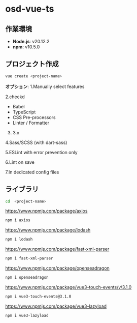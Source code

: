 # osd-vue-ts

## 作業環境

- **Node.js**: v20.12.2
- **npm**: v10.5.0

## プロジェクト作成
```bash
vue create <project-name>
```

**オプション**:
1.Manually select features

2.checkd
- Babel
- TypeScript
- CSS Pre-processors
- Linter / Formatter

3. 3.x

4.Sass/SCSS (with dart-sass)

5.ESLint with error prevention only

6.Lint on save

7.In dedicated config files


## ライブラリ

```bash
cd  <project-name>
```


https://www.npmjs.com/package/axios

```bash
npm i axios
```

https://www.npmjs.com/package/lodash

```bash
npm i lodash
```

https://www.npmjs.com/package/fast-xml-parser

```bash
npm i fast-xml-parser
```

https://www.npmjs.com/package/openseadragon

```bash
npm i openseadragon
```
https://www.npmjs.com/package/vue3-touch-events/v/3.1.0

```bash
npm i vue3-touch-events@3.1.0
```

https://www.npmjs.com/package/vue3-lazyload

```bash
npm i vue3-lazyload
```
